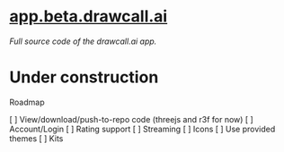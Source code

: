 # [app.beta.drawcall.ai](https://app.beta.drawcall.ai)

*Full source code of the drawcall.ai app.*

# Under construction

Roadmap

[ ] View/download/push-to-repo code (threejs and r3f for now)
[ ] Account/Login
[ ] Rating support
[ ] Streaming
[ ] Icons
[ ] Use provided themes
[ ] Kits
